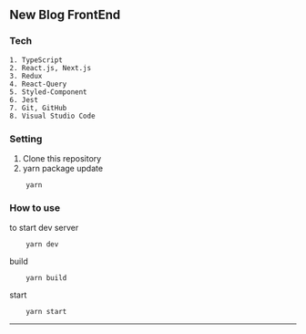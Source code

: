 ## New Blog FrontEnd
### Tech
```
1. TypeScript
2. React.js, Next.js
3. Redux
4. React-Query
5. Styled-Component
6. Jest
7. Git, GitHub
8. Visual Studio Code
```

### Setting

1. Clone this repository
2. yarn package update

```
    yarn
```

### How to use

to start dev server

```
    yarn dev
```

build

```
    yarn build
```

start

```
    yarn start
```

---